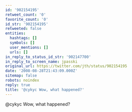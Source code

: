 ```yaml
---
id: '902154195'
retweet_count: '0'
favorite_count: '0'
id_str: '902154195'
retweeted: false
entities:
  hashtags: []
  symbols: []
  user_mentions: []
  urls: []
in_reply_to_status_id_str: '902147700'
in_reply_to_screen_name: jpasski
original_url: https://twitter.com/jth/status/902154195
date: '2008-08-28T21:43:09.000Z'
sitemap: false
robots: noindex
reply: true
title: '@cykyc Wow, what happened?'
---
```


@cykyc Wow, what happened?